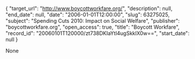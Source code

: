 {
  "target_url": "http://www.boycottworkfare.org/", 
  "description": null, 
  "end_date": null, 
  "date": "2006-01-01T12:00:00", 
  "slug": 63275025, 
  "subject": "Spending Cuts 2010: Impact on Social Welfare", 
  "publisher": "boycottworkfare.org", 
  "open_access": true, 
  "title": "Boycott Workfare", 
  "record_id": "20060101T120000/zt738DKIaYtl4ugSkklX0w==", 
  "start_date": null
}

None